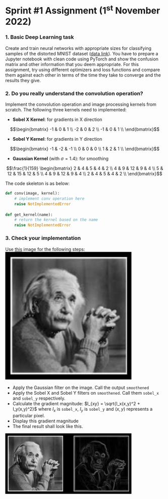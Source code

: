 # Sprint #1 Assignment (1<sup>st</sup> November 2022)

### 1. Basic Deep Learning task

Create and train neural networks with appropriate sizes for classifying samples of the distorted MNIST dataset ([data link](https://www.kaggle.com/code/babbler/mnist-data-augmentation-with-elastic-distortion/data)). You have to prepare a Jupyter notebook with clean code using PyTorch and show the confusion matrix and other information that you deem appropriate. For this assignment, try using different optimizers and loss functions and compare them against each other in terms of the time they take to converge and the results they give.

### 2. Do you really understand the convolution operation?

Implement the convolution operation and image processing kernels from scratch. The following three kernels need to implemented:

- **Sobel X Kernel**: for gradients in X direction

$$\begin{bmatrix}
-1 & 0 & 1 \\
-2 & 0 & 2 \\
-1 & 0 & 1 \\
\end{bmatrix}$$

- **Sobel Y Kernel**: for gradients in Y direction

$$\begin{bmatrix}
-1 & -2 & -1 \\
0 & 0 & 0 \\
1 & 2 & 1 \\
\end{bmatrix}$$

- **Gaussian Kernel** (with $\sigma = 1.4$): for smoothing

$$\frac{1}{159}
\begin{bmatrix}
2 & 4  & 5  & 4  & 2 \\
4 & 9  & 12 & 9  & 4 \\
5 & 12 & 15 & 12 & 5 \\
4 & 9  & 12 & 9  & 4 \\
2 & 4  & 5  & 4  & 2 \\
\end{bmatrix}$$

The code skeleton is as below:

```python
def conv(image, kernel):
    # implement conv operation here
    raise NotImplementedError
    
def get_kernel(name):
    # return the kernel based on the name
    raise NotImplementedError
```

### 3. Check your implementation

Use [this](../assets/Sprint1-1-Nov-22/final.jpg) image for the following steps:
<img src="../assets/Sprint1-1-Nov-22/final.jpg" width="400">

- Apply the Gaussian filter on the image. Call the output `smoothened`
- Apply the Sobel X and Sobel Y filters on `smoothened`. Call them `sobel_x` and `sobel_y` respectively.
- Calculate the gradient magnitude: $I_{xy} = \sqrt{I_x(x,y)^2 + I_y(x,y)^2}$ where $I_x$ is `sobel_x`, $I_y$ is `sobel_y` and $(x, y)$ represents a particular pixel.
- Display this gradient magnitude
- The final result shall look like this. 
<img src="../assets/Sprint1-1-Nov-22/result.jpg" width="400">
